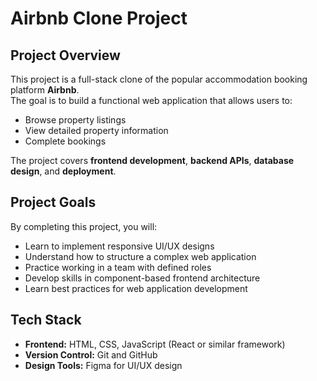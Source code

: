 # Airbnb Clone Project

## Project Overview
This project is a full-stack clone of the popular accommodation booking platform **Airbnb**.  
The goal is to build a functional web application that allows users to:

- Browse property listings  
- View detailed property information  
- Complete bookings  

The project covers **frontend development**, **backend APIs**, **database design**, and **deployment**.

## Project Goals
By completing this project, you will:

- Learn to implement responsive UI/UX designs  
- Understand how to structure a complex web application  
- Practice working in a team with defined roles  
- Develop skills in component-based frontend architecture  
- Learn best practices for web application development  

## Tech Stack
- **Frontend:** HTML, CSS, JavaScript (React or similar framework)  
- **Version Control:** Git and GitHub  
- **Design Tools:** Figma for UI/UX design  
